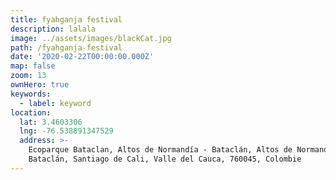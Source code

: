 ```yaml
---
title: fyahganja festival
description: lalala
image: ../assets/images/blackCat.jpg
path: /fyahganja-festival
date: '2020-02-22T00:00:00.000Z'
map: false
zoom: 13
ownHero: true
keywords:
  - label: keyword
location:
  lat: 3.4603306
  lng: -76.538891347529
  address: >-
    Ecoparque Bataclan, Altos de Normandía - Bataclán, Altos de Normandía -
    Bataclán, Santiago de Cali, Valle del Cauca, 760045, Colombie
---
```

